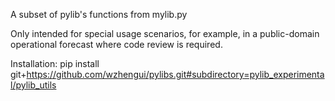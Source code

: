 A subset of pylib's functions from mylib.py

Only intended for special usage scenarios, for example, in a public-domain operational forecast where code review is required.

Installation:
pip install git+https://github.com/wzhengui/pylibs.git#subdirectory=pylib_experimental/pylib_utils

